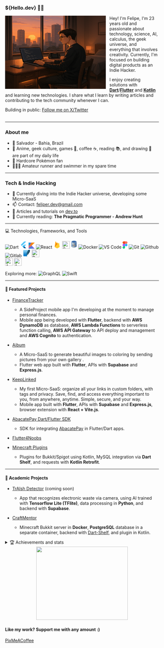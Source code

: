 <h3><strong>${Hello.dev} 👋🏻</strong></h3>

<img src='assets/me.png' style="margin-right: 12px;" height=240 width=330 align='left'/>

Hey! I'm Felipe, I'm 23 years old and passionate about technology, science, AI, calculus, the geek universe, and everything that involves creativity. Currently, I'm focused on building digital products as an Indie Hacker.

I enjoy creating solutions with [**Dart**](https://dart.dev)/[**Flutter**](https://flutter.dev) and [**Kotlin**](https://kotlinlang.org/) and learning new technologies. I share what I learn by writing articles and contributing to the tech community whenever I can.

Building in public: [Follow me on X/Twitter](https://x.com/feliper_dev)
<br/>
<br/>

---

### **About me**

- 📌 Salvador - Bahia, Brazil
- 🌴 Anime, geek culture, games 👾, coffee ☕, reading 📚, and drawing 🎨 are part of my daily life
- 💚 Hardcore Pokémon fan
- 🏃🏻‍♂️ Amateur runner and swimmer in my spare time

---

### **Tech & Indie Hacking**

- 🌱 Currently diving into the Indie Hacker universe, developing some Micro-SaaS
- 📫 Contact: feliper.dev@gmail.com
- 📝 Articles and tutorials on [dev.to](https://dev.to/feliperfdev)
- 📖 Currently reading: **The Pragmatic Programmer - Andrew Hunt**

---

<summary>💻 Technologies, Frameworks, and Tools</summary>
<p>
<img src='assets/dart-logo.png' width=25 title='Dart'> <img src="assets/flutter-logo.png" width=25 title='Flutter'/> <img src='assets/kotlin.png' width=20 height=20 title='Kotlin'> <img src="https://upload.wikimedia.org/wikipedia/commons/thumb/a/a7/React-icon.svg/512px-React-icon.svg.png" height=25 title='React'/> <img src='assets/firebase.png' width=25 height=25 title='Firebase'> <img src='https://cdn.prod.website-files.com/65b8ffaaefde00838ae3ae69/672e13438ef3d48e25352267_iZw5Y1-b3BVfXjrXxhZ63dCufG5gZQoAa7VQav_gvSc.png' height=25 width=25 title='Supabase'/> <img src='assets/mysql.png' width=20 height=30 title='MySQL'> <img src="https://cdn-icons-png.flaticon.com/512/919/919853.png" height=25 title='Docker'> <img src='assets/vscode.png' width=25 title='VS Code'> <img src='assets/figma.png' width=16 height=24 title='Figma'> <img src="assets/git.png" width=25 title='Git'/> <img src="assets/github.png" width=25 title='Github'/> <img src="assets/gitlab.png" width=25 title='Gitlab'> <img src='assets/sqlite.png' width=25 height=25 title='SQLite'> <img src='https://upload.wikimedia.org/wikipedia/commons/thumb/c/c3/Python-logo-notext.svg/1869px-Python-logo-notext.svg.png' height=25 width=25 title='Python'>
<br/>
<img src='https://upload.wikimedia.org/wikipedia/commons/f/fd/DynamoDB.png' height=25 width=25 title='AWS DynamoDB'>
<img src='https://upload.wikimedia.org/wikipedia/commons/thumb/5/5c/Amazon_Lambda_architecture_logo.svg/250px-Amazon_Lambda_architecture_logo.svg.png' height=25 width=25 title='AWS Lambda Functions'>
</p>

Exploring more: <img src="https://upload.wikimedia.org/wikipedia/commons/thumb/1/17/GraphQL_Logo.svg/2048px-GraphQL_Logo.svg.png" height=25 title='GraphQL'> <img src='https://www.pngkey.com/png/full/128-1286315_bird-logo-vector-2-buy-clip-art-swift.png' height=25 title='Swift'>

---

#### **💙 Featured Projects**

- [FinanceTracker]()

  - A SideProject mobile app I'm developing at the moment to manage personal finances.
  - Mobile app being developed with **Flutter**, backend with **AWS DynamoDB** as database, **AWS Lambda Functions** to serverless function calling, **AWS API Gateway** to API deploy and management and **AWS Cognito** to authentication.

- [Aibum](https://www.aibum.app/)

  - A Micro-SaaS to generate beautiful images to coloring by sending pictures from your own gallery .
  - Flutter web app built with **Flutter**, APIs with **Supabase** and **Express.js**.

- [KeepLinked](https://www.keeplinks.in/)

  - My first Micro-SaaS: organize all your links in custom folders, with tags and privacy. Save, find, and access everything important to you, from anywhere, anytime. Simple, secure, and your way.
  - Mobile app built with **Flutter**, APIs with **Supabase** and **Express.js**, browser extension with **React + Vite.js**.

- [AbacatePay Dart/Flutter SDK](https://pub.dev/packages/abacatepay)

  - SDK for integrating [AbacatePay](https://www.abacatepay.com/) in Flutter/Dart apps.

- [Flutter4Noobs](https://github.com/feliperfdev/flutter4noobs/)
- [Minecraft Plugins](https://github.com/feliperfdev-MC-Plugins)
  - Plugins for Bukkit/Spigot using Kotlin, MySQL integration via **Dart Shelf**, and requests with **Kotlin Retrofit**.

---

#### **📱 Academic Projects**

- [TrAIsh Detector](SOON) (coming soon)

  - App that recognizes electronic waste via camera, using AI trained with **Tensorflow Lite (TFlite)**, data processing in **Python**, and backend with **Supabase**.

- [CraftMentor](https://github.com/TRABALHOS-FACULDADE/craftmentor_sistemas_distribuidos)
  - Minecraft Bukkit server in **Docker**, **PostgreSQL** database in a separate container, backend with [Dart-Shelf](https://pub.dev/packages/shelf_router), and plugin in Kotlin.

<details close>
    <summary>🏆 Achievements and stats</summary>
    <a href="https://github.com/ryo-ma/github-profile-trophy">
      <img width=800 src="https://github-profile-trophy.vercel.app/?username=feliperfdev&row=2&column=10&theme=dracula&frame=true&no-bg=true"/>
    </a>
    <img src="https://github-profile-summary-cards.vercel.app/api/cards/profile-details?username=feliperfdev&theme=vue" height=170>
</details>

<div align=center>
    <img src=https://i.pinimg.com/originals/f5/8f/e8/f58fe8e19a7e25ddf0c459a3599261d6.gif width=300 height=240>
</div>

#### **Like my work? Support me with any amount :)**

[PixMeACoffee](https://pixmeacoffee.vercel.app/feliperfdev)
